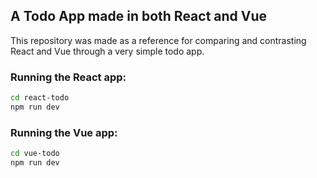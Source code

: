 ## A Todo App made in both React and Vue
This repository was made as a reference for comparing and contrasting React and Vue through a very simple todo app.

### Running the React app:
```sh
cd react-todo
npm run dev
```

### Running the Vue app:
```sh
cd vue-todo
npm run dev
```

